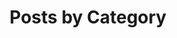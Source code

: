 ---
title: "Posts by Category"
layout: categories
permalink: /categories/
entries_layout: grid
author_profile: true
---